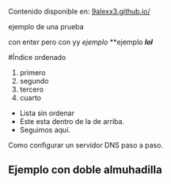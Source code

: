 
Contenido disponible en: [9alexx3.github.io/](https://9alexx3.github.io/Configuracion-DNS)

ejemplo de una
prueba

con enter pero
con
yy
*ejemplo*
**ejemplo
***lol***

#Índice ordenado
1. primero
2. segundo
3. tercero
4. cuarto

  * Lista sin ordenar 
* Este esta dentro de la de arriba. 
* Seguimos aquí.

Como configurar un servidor DNS paso a paso.
## Ejemplo con doble almuhadilla
